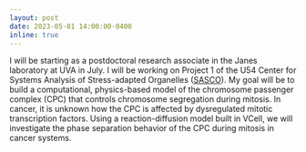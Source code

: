 ```yaml
---
layout: post
date: 2023-05-01 14:00:00-0400
inline: true
---
```


I will be starting as a postdoctoral research associate in the Janes laboratory at UVA in July. I will be working on Project 1 of the U54 Center for Systems Analysis of Stress-adapted Organelles (<a href="https://sasco.virginia.edu/">SASCO</a>). My goal will be to build a computational, physics-based model of the chromosome passenger complex (CPC) that controls chromosome segregation during mitosis. In cancer, it is unknown how the CPC is affected by dysregulated mitotic transcription factors. Using a reaction-diffusion model built in VCell, we will investigate the phase separation behavior of the CPC during mitosis in cancer systems.